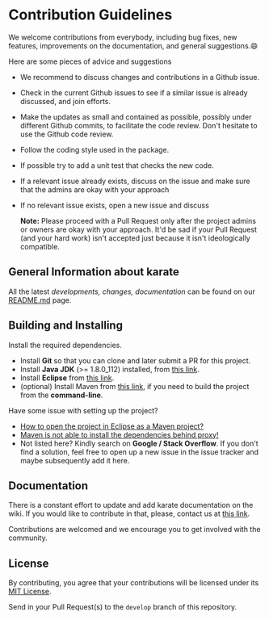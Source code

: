 # Contribution Guidelines

We welcome contributions from everybody, including bug fixes, new features, improvements on the documentation, and general suggestions.:smile:

Here are some pieces of advice and suggestions

   - We recommend to discuss changes and contributions in a Github issue.
   - Check in the current Github issues to see if a similar issue is already discussed, and join efforts.
   - Make the updates as small and contained as possible, possibly under different Github commits, to facilitate the code review. Don't      hesitate to use the Github code review.
   - Follow the coding style used in the package.
   - If possible try to add a unit test that checks the new code.
   - If a relevant issue already exists, discuss on the issue and make sure that the admins are okay with your approach
   - If no relevant issue exists, open a new issue and discuss

     **Note:** Please proceed with a Pull Request only after the project admins or owners are okay with your approach. It'd be sad if your Pull Request (and your hard work) isn't accepted just because it isn't ideologically compatible.
    
## General Information about karate

All the latest *developments, changes, documentation* can be found on our
[README.md](https://github.com/intuit/karate/blob/master/README.md) page.

## Building and Installing

 Install the required dependencies.
 
   - Install **Git** so that you can clone and later submit a PR for this project.
   - Install **Java JDK** (>= 1.8.0_112) installed, from [this link](http://www.oracle.com/technetwork/java/javase/downloads/jdk8-downloads-2133151.html).
   - Install **Eclipse** from [this link](http://www.eclipse.org/downloads/).
   - (optional) Install Maven from [this link](http://maven.apache.org), if you need to build the project from the **command-line**.

 Have some issue with setting up the project?
  
   - [How to open the project in Eclipse as a Maven project?](https://stackoverflow.com/a/36242422/143475)
   - [Maven is not able to install the dependencies behind proxy!]()
   - Not listed here? Kindly search on **Google / Stack Overflow**. If you don't find a solution, feel free to open up a new issue in the issue tracker and maybe subsequently add it here.
 
## Documentation

There is a constant effort to update and add karate documentation on the wiki.
If you would like to contribute in that, please, contact us at
[this link](https://github.com/intuit/karate/wiki/Support).

Contributions are welcomed and we encourage you to get involved with the
community.

## License

By contributing, you agree that your contributions will be licensed under its [MIT License](https://github.com/intuit/karate/blob/master/LICENSE).

 Send in your Pull Request(s) to the `develop` branch of this repository.
